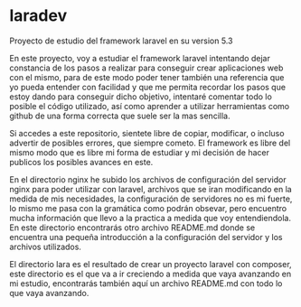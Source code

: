 # laradev

Proyecto de estudio del framework laravel en su version 5.3

En este proyecto, voy a estudiar el framework laravel intentando dejar constancia de los pasos a realizar para conseguir crear aplicaciones web con el mismo, para de este modo poder tener también una referencia que yo pueda entender con facilidad y que me permita recordar los pasos que estoy dando para conseguir dicho objetivo, intentaré comentar todo lo posible el código utilizado, así como aprender a utilizar herramientas como github de una forma correcta que suele ser la mas sencilla.

Si accedes a este repositorio, sientete libre de copiar, modificar, o incluso advertir de posibles errores, que siempre cometo.
El framework es libre del mismo modo que es libre mi forma de estudiar y mi decisión de hacer publicos los posibles avances en este.

En el directorio nginx he subido los archivos de configuración del servidor nginx para poder utilizar con laravel, archivos que se iran modificando en la medida de mis necesidades, la configuración de servidores no es mi fuerte, lo mismo me pasa con la gramática como podrán obsevar, pero encuentro mucha información que llevo a la practica a medida que voy entendiendola. En este directorio encontrarás otro archivo README.md donde se encuentra una pequeña introducción a la configuración del servidor y los archivos utilizados.

El directorio lara es el resultado de crear un proyecto laravel con composer, este directorio es el que va a ir creciendo a medida que vaya avanzando en mi estudio, encontrarás también aquí un archivo README.md con todo lo que vaya avanzando.
